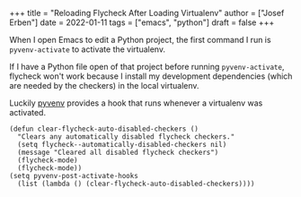 +++
title = "Reloading Flycheck After Loading Virtualenv"
author = ["Josef Erben"]
date = 2022-01-11
tags = ["emacs", "python"]
draft = false
+++

When I open Emacs to edit a Python project, the first command I run is `pyvenv-activate` to activate the virtualenv.

If I have a Python file open of that project before running `pyvenv-activate`, flycheck won't work because I install my development dependencies (which are needed by the checkers) in the local virtualenv.

Luckily [pyvenv](https://github.com/jorgenschaefer/pyvenv) provides a hook that runs whenever a virtualenv was activated.

```elisp
(defun clear-flycheck-auto-disabled-checkers ()
  "Clears any automatically disabled flycheck checkers."
  (setq flycheck--automatically-disabled-checkers nil)
  (message "Cleared all disabled flycheck checkers")
  (flycheck-mode)
  (flycheck-mode))
(setq pyvenv-post-activate-hooks
  (list (lambda () (clear-flycheck-auto-disabled-checkers))))
```